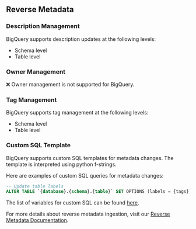 ## Reverse Metadata



### Description Management

BigQuery supports description updates at the following levels:
- Schema level
- Table level

### Owner Management

❌ Owner management is not supported for BigQuery.

### Tag Management

BigQuery supports tag management at the following levels:
- Schema level
- Table level

### Custom SQL Template

BigQuery supports custom SQL templates for metadata changes. The template is interpreted using python f-strings.

Here are examples of custom SQL queries for metadata changes:

```sql
-- Update table labels
ALTER TABLE `{database}.{schema}.{table}` SET OPTIONS (labels = {tags});
```

The list of variables for custom SQL can be found [here](/connectors/ingestion/workflows/reverse-metadata#custom-sql-template).

For more details about reverse metadata ingestion, visit our [Reverse Metadata Documentation](/connectors/ingestion/workflows/reverse-metadata).
